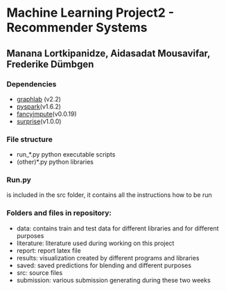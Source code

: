 # Machine Learning Project2 - Recommender Systems
## Manana Lortkipanidze, Aidasadat Mousavifar, Frederike Dümbgen

### Dependencies
- [graphlab](http://www.select.cs.cmu.edu/code/graphlab/pmf.html) (v2.2)
- [pyspark](https://spark.apache.org/docs/1.6.2/api/python/)(v1.6.2)
- [fancyimpute](https://pypi.python.org/pypi/fancyimpute/)(v0.0.19)
- [surprise](https://github.com/NicolasHug/Surprise/releases)(v1.0.0)

### File structure
- run_*.py python executable scripts
- (other)*.py python libraries

### Run.py 
is included in the src folder, it contains all the instructions how to be run

### Folders and files in repository:
- data: contains train and test data for different libraries and for different purposes
- literature: literature used during working on this project
- report: report latex file
- results: visualization created by different programs and libraries
- saved: saved predictions for blending and different purposes
- src: source files
- submission: various submission generating during these two weeks





